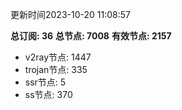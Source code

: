 更新时间2023-10-20 11:08:57

**总订阅: 36**
**总节点: 7008**
**有效节点: 2157**
- v2ray节点: 1447
- trojan节点: 335
- ssr节点: 5
- ss节点: 370
